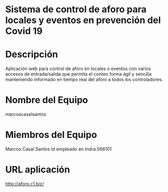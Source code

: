 # Sistema de control de aforo para locales y eventos en prevención del Covid 19

# Descripción
Aplicación web para control de aforo en locales o eventos con varios accesos de entrada/salida que permita el conteo forma ágil y sencilla manteniendo informado en tiempo real del aforo a todos los controladores.

# Nombre del Equipo
marcoscasalsantos

# Miembros del Equipo
Marcos Casal Santos
Id empleado en Indra:566101

# URL aplicación
http://aforo.c1.biz/
